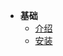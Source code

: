 - **基础**
  - [介绍](/guide/introduction.md)
  - [安装](/guide/installation.md)
  
<!-- - **深入**
  - [创建一个 Service]() -->
